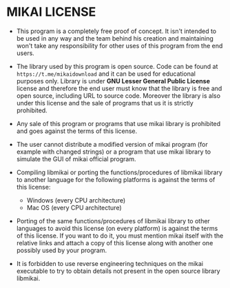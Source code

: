 # MIKAI LICENSE

- This program is a completely free proof of concept. It isn't intended to be used in any way and the team behind his creation and maintaining won't take any responsibility for other uses of this program from the end users.

- The library used by this program is open source. Code can be found at `https://t.me/mikaidownload` and it can be used for educational purposes only. Library is under **GNU Lesser General Public License** license and therefore the end user must know that the library is free and open source, including URL to source code. Moreover the library is also under this license and the sale of programs that us it is strictly prohibited.

- Any sale of this program or programs that use mikai library is prohibited and goes against the terms of this license.

- The user cannot distribute a modified version of mikai program (for example with changed strings) or a program that use mikai library to simulate the GUI of mikai official program.

- Compiling libmikai or porting the functions/procedures of libmikai library to another language for the following platforms is against the terms of this license:
    * Windows (every CPU architecture)
    * Mac OS (every CPU architecture)
    
- Porting of the same functions/procedures of libmikai library to other languages to avoid this license (on every platform) is against the terms of this license. If you want to do it, you must mention mikai itself with the relative links and attach a copy of this license along with another one possibly used by your program.

- It is forbidden to use reverse engineering techniques on the mikai executable to try to obtain details not present in the open source library libmikai.